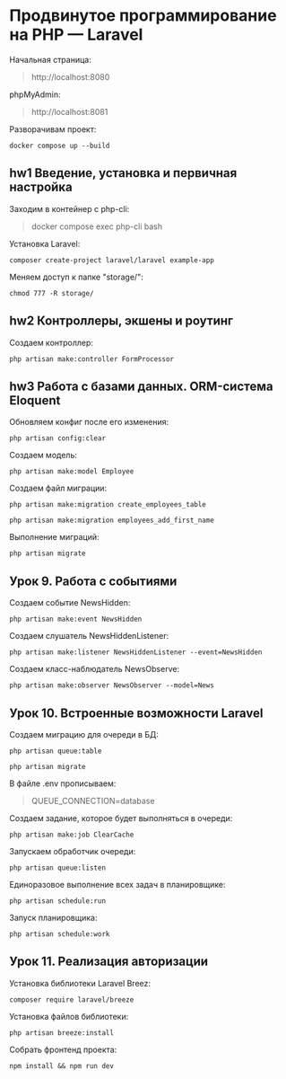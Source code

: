 # Продвинутое программирование на PHP — Laravel
Начальная страница:
>http://localhost:8080

phpMyAdmin:
>http://localhost:8081

Разворачивам проект:
```
docker compose up --build
```


## hw1 Введение, установка и первичная настройка
Заходим в контейнер с php-cli:
>docker compose exec php-cli bash

Установка Laravel:
```
composer create-project laravel/laravel example-app
```

Меняем доступ к папке "storage/":
```
chmod 777 -R storage/
```

## hw2 Контроллеры, экшены и роутинг
Создаем контроллер:
```
php artisan make:controller FormProcessor
```

## hw3 Работа с базами данных. ORM-система Eloquent
Обновляем конфиг после его изменения:
```
php artisan config:clear
```

Создаем модель:
```
php artisan make:model Employee
```

Создаем файл миграции:
```
php artisan make:migration create_employees_table

php artisan make:migration employees_add_first_name
```

Выполнение миграций:
```
php artisan migrate
```

## Урок 9. Работа с событиями

Создаем событие NewsHidden:
```
php artisan make:event NewsHidden
```

Создаем слушатель NewsHiddenListener:
```
php artisan make:listener NewsHiddenListener --event=NewsHidden
```

Создаем класс-наблюдатель NewsObserve:
```
php artisan make:observer NewsObserver --model=News
```


## Урок 10. Встроенные возможности Laravel

Создаем миграцию для очереди в БД:
```
php artisan queue:table

php artisan migrate
```

В файле .env прописываем:
>QUEUE_CONNECTION=database

Создаем задание, которое будет выполняться в очереди:
```
php artisan make:job ClearCache
```

Запускаем обработчик очереди:
```
php artisan queue:listen
```

Единоразовое выполнение всех задач в планировщике:
```
php artisan schedule:run
```

Запуск планировщика:
```
php artisan schedule:work
```


## Урок 11. Реализация авторизации
Установка библиотеки Laravel Breez:
```
composer require laravel/breeze
```

Установка файлов библиотеки:
```
php artisan breeze:install
```

Собрать фронтенд проекта:
```
npm install && npm run dev
```